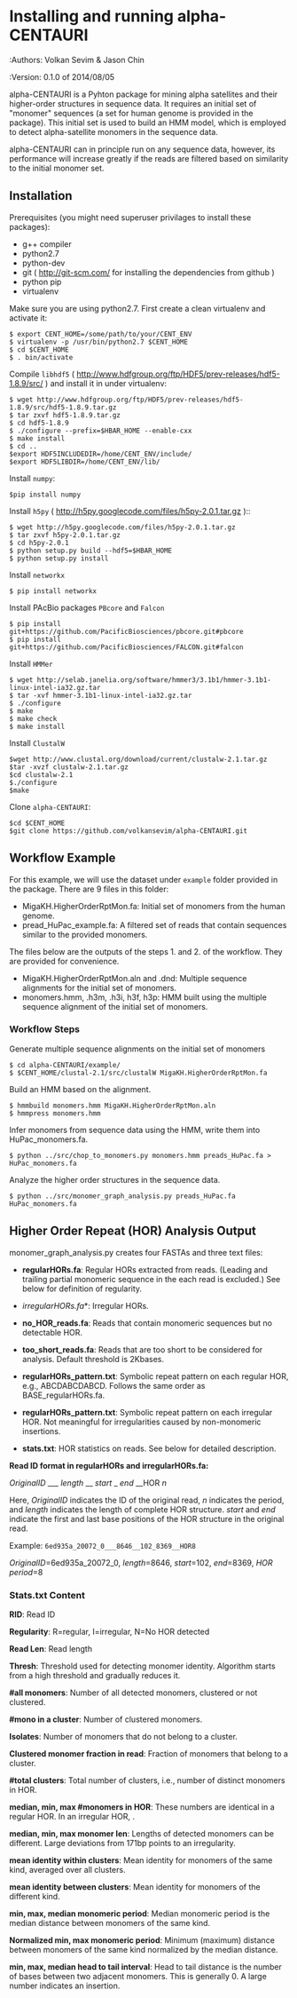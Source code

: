Installing and running alpha-CENTAURI
===========================================

:Authors: 
    Volkan Sevim & Jason Chin

:Version: 0.1.0 of 2014/08/05

alpha-CENTAURI is a Pyhton package for mining alpha satellites and their higher-order structures in sequence data. It requires an initial set of "monomer" sequences (a set for human genome is provided in the package). This initial set is used to build an HMM model, which is employed to detect alpha-satellite monomers in the sequence data.

alpha-CENTAURI can in principle run on any sequence data, however, its performance will increase greatly if the reads are filtered based on similarity to the initial monomer set. 

Installation
--------------

Prerequisites (you might need superuser privilages to install these packages):

* g++ compiler
* python2.7
* python-dev
* git ( http://git-scm.com/ for installing the dependencies from github )
* python pip 
* virtualenv

Make sure you are using python2.7. First create a clean virtualenv and activate it:

    $ export CENT_HOME=/some/path/to/your/CENT_ENV
    $ virtualenv -p /usr/bin/python2.7 $CENT_HOME
    $ cd $CENT_HOME
    $ . bin/activate

Compile ``libhdf5`` (
http://www.hdfgroup.org/ftp/HDF5/prev-releases/hdf5-1.8.9/src/ ) and install it
in under virtualenv:

    $ wget http://www.hdfgroup.org/ftp/HDF5/prev-releases/hdf5-1.8.9/src/hdf5-1.8.9.tar.gz
    $ tar zxvf hdf5-1.8.9.tar.gz
    $ cd hdf5-1.8.9
    $ ./configure --prefix=$HBAR_HOME --enable-cxx
    $ make install
    $ cd ..
    $export HDF5INCLUDEDIR=/home/CENT_ENV/include/
    $export HDF5LIBDIR=/home/CENT_ENV/lib/

Install ``numpy``:

    $pip install numpy

Install ``h5py`` ( http://h5py.googlecode.com/files/h5py-2.0.1.tar.gz )::

    $ wget http://h5py.googlecode.com/files/h5py-2.0.1.tar.gz
    $ tar zxvf h5py-2.0.1.tar.gz
    $ cd h5py-2.0.1
    $ python setup.py build --hdf5=$HBAR_HOME
    $ python setup.py install

Install ``networkx``

    $ pip install networkx

Install PAcBio packages ``PBcore`` and ``Falcon``

    $ pip install git+https://github.com/PacificBiosciences/pbcore.git#pbcore
    $ pip install git+https://github.com/PacificBiosciences/FALCON.git#falcon
 
Install ``HMMer``

    $ wget http://selab.janelia.org/software/hmmer3/3.1b1/hmmer-3.1b1-linux-intel-ia32.gz.tar
    $ tar -xvf hmmer-3.1b1-linux-intel-ia32.gz.tar
    $ ./configure
    $ make
    $ make check
    $ make install

Install ``ClustalW``

    $wget http://www.clustal.org/download/current/clustalw-2.1.tar.gz
    $tar -xvzf clustalw-2.1.tar.gz
    $cd clustalw-2.1
    $./configure
    $make

Clone ``alpha-CENTAURI``:

    $cd $CENT_HOME
    $git clone https://github.com/volkansevim/alpha-CENTAURI.git


Workflow Example
--------------
For this example, we will use the dataset under ``example`` folder provided in the package. There are 9 files in this folder:

* MigaKH.HigherOrderRptMon.fa: Initial set of monomers from the human genome.
* pread_HuPac_example.fa: A filtered set of reads that contain sequences similar to the provided monomers.

The files below are the outputs of the steps 1. and 2. of the workflow. They are provided for convenience.

* MigaKH.HigherOrderRptMon.aln and .dnd: Multiple sequence alignments for the initial set of monomers.
* monomers.hmm, .h3m, .h3i, h3f, h3p: HMM built using the multiple sequence alignment of the initial set of monomers.

### Workflow Steps

Generate multiple sequence alignments on the initial set of monomers 

    $ cd alpha-CENTAURI/example/
    $ $CENT_HOME/clustal-2.1/src/clustalW MigaKH.HigherOrderRptMon.fa

Build an HMM based on the alignment.

    $ hmmbuild monomers.hmm MigaKH.HigherOrderRptMon.aln
    $ hmmpress monomers.hmm

Infer monomers from sequence data using the HMM, write them into HuPac_monomers.fa. 

    $ python ../src/chop_to_monomers.py monomers.hmm preads_HuPac.fa > HuPac_monomers.fa

Analyze the higher order structures in the sequence data.

    $ python ../src/monomer_graph_analysis.py preads_HuPac.fa HuPac_monomers.fa 
	
Higher Order Repeat (HOR) Analysis Output 
-------------------	
monomer\_graph\_analysis.py creates four FASTAs and three text files:

* **regularHORs.fa**: Regular HORs extracted from reads. (Leading and trailing partial monomeric sequence in the each read is excluded.) See below for definition of regularity. 
* *irregularHORs.fa**: Irregular HORs.
* **no_HOR_reads.fa**: Reads that contain monomeric sequences but no detectable HOR.
* **too_short_reads.fa**: Reads that are too short to be considered for analysis. Default threshold is 2Kbases.

* **regularHORs_pattern.txt**: Symbolic repeat pattern on each regular HOR, e.g., ABCDABCDABCD. Follows the same order as BASE_regularHORs.fa.
* **regularHORs_pattern.txt**: Symbolic repeat pattern on each irregular HOR. Not meaningful for irregularities caused by non-monomeric insertions.
* **stats.txt**: HOR statistics on reads. See below for detailed description.  

**Read ID format in regularHORs and irregularHORs.fa:** 

_OriginalID_ \_\_\_ _length_ \_\_ _start_ \_ _end_ \_\_HOR _n_

Here, _OriginalID_ indicates the ID of the original read, _n_ indicates the period, and _length_ indicates the length of complete HOR structure. _start_ and _end_ indicate the first and last base positions of the HOR structure in the original read. 

Example: `6ed935a_20072_0___8646__102_8369__HOR8`

_OriginalID_=6ed935a\_20072\_0, _length_=8646, _start_=102, _end_=8369, _HOR period_=8

### Stats.txt Content
**RID**: Read ID

**Regularity**: R=regular, I=irregular, N=No HOR detected

**Read Len**: Read length

**Thresh**: Threshold used for detecting monomer identity. Algorithm starts from a high threshold and gradually reduces it.

**#all monomers**: Number of all detected monomers, clustered or not clustered. 

**#mono in a cluster**: Number of clustered monomers. 

**Isolates**: Number of monomers that do not belong to a cluster.  

**Clustered monomer fraction in read**: Fraction of monomers that belong to a cluster.

**#total clusters**: Total number of clusters, i.e., number of distinct monomers in HOR.

**median, min, max #monomers in HOR**: These numbers are identical in a regular HOR. In an irregular HOR, . 

**median, min, max monomer len**:  Lengths of detected monomers can be different. Large deviations from 171bp points to an irregularity.

**mean identity within clusters**: Mean identity for monomers of the same kind, averaged over all clusters.

**mean identity between clusters**: Mean identity for monomers of the different kind.

**min, max, median monomeric period**: Median monomeric period is the median distance between monomers of the same kind.

**Normalized min, max monomeric period**: Minimum (maximum) distance between monomers of the same kind normalized by the median distance. 

**min, max, median head to tail interval**: Head to tail distance is the number of bases between two adjacent monomers. This is generally 0. A large number indicates an insertion.  

